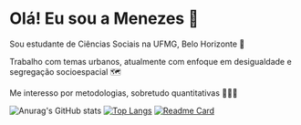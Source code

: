 # Olá! Eu sou a Menezes 👋
Sou estudante de Ciências Sociais na UFMG, Belo Horizonte 📍

Trabalho com temas urbanos, atualmente com enfoque em desigualdade e segregação socioespacial 🗺️

Me interesso por metodologias, sobretudo quantitativas 👩🏻‍💻

![Anurag's GitHub stats](https://github-readme-stats.vercel.app/api?username=alumenezes&show_icons=true&theme=radical&count_private=true)
[![Top Langs](https://github-readme-stats.vercel.app/api/top-langs/?username=alumenezes&theme=radical)](https://github.com/alumenezes/alumenezes)
[![Readme Card](https://github-readme-stats.vercel.app/api/pin/?username=alumenezes&repo=alumenezes&theme=radical)](https://github.com/alumenezes/alumenezes)

<!--
**alumenezes/alumenezes** is a ✨ _special_ ✨ repository because its `README.md` (this file) appears on your GitHub profile.

Here are some ideas to get you started:

- 🔭 I’m currently working on ...
- 🌱 I’m currently learning ...
- 👯 I’m looking to collaborate on ...
- 🤔 I’m looking for help with ...
- 💬 Ask me about ...
- 📫 How to reach me: ...
- 😄 Pronouns: ...
- ⚡ Fun fact: ...
-->
